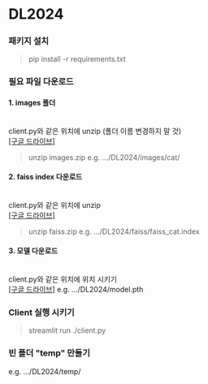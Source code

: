 # DL2024

### 패키지 설치

> pip install -r requirements.txt

### 필요 파일 다운로드

#### 1. images 폴더<br><br>

client.py와 같은 위치에 unzip (폴더 이름 변경하지 말 것) <br>
<a href='https://drive.google.com/file/d/1MgOVyYNNSOXVBFzm-eAWelO9HYWUswcj/view?usp=sharing'>[구글 드라이브]</a>

> unzip images.zip
e.g. .../DL2024/images/cat/

#### 2. faiss index 다운로드 <br><br>

client.py와 같은 위치에 unzip <br>
<a href='https://drive.google.com/file/d/1QSzpvyfEqYM2dbzLPiwVnZdsExP0rMn3/view?usp=sharing'>[구글 드라이브]</a>

> unzip faiss.zip
e.g. .../DL2024/faiss/faiss_cat.index

#### 3. 모델 다운로드 <br><br>

client.py와 같은 위치에 위치 시키기 <br>
<a href='https://drive.google.com/file/d/1sFlYDtHlnd1NF64HODLbk9OX-f4VPMnc/view?usp=sharing'>[구글 드라이브]</a>
e.g. .../DL2024/model.pth

### Client 실행 시키기

> streamlit run ./client.py

### 빈 폴더 "temp" 만들기

e.g. .../DL2024/temp/